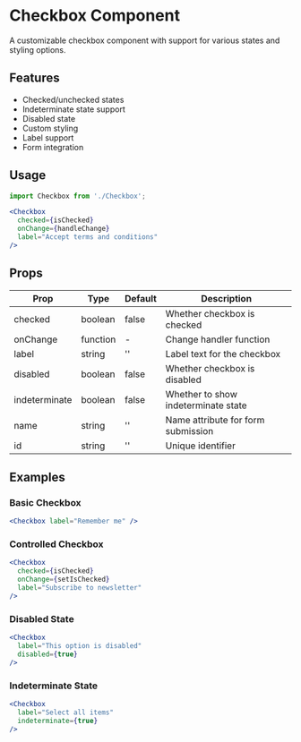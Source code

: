 # Checkbox Component

A customizable checkbox component with support for various states and styling options.

## Features

- Checked/unchecked states
- Indeterminate state support
- Disabled state
- Custom styling
- Label support
- Form integration

## Usage

```jsx
import Checkbox from './Checkbox';

<Checkbox 
  checked={isChecked}
  onChange={handleChange}
  label="Accept terms and conditions"
/>
```

## Props

| Prop | Type | Default | Description |
|------|------|---------|-------------|
| checked | boolean | false | Whether checkbox is checked |
| onChange | function | - | Change handler function |
| label | string | '' | Label text for the checkbox |
| disabled | boolean | false | Whether checkbox is disabled |
| indeterminate | boolean | false | Whether to show indeterminate state |
| name | string | '' | Name attribute for form submission |
| id | string | '' | Unique identifier |

## Examples

### Basic Checkbox
```jsx
<Checkbox label="Remember me" />
```

### Controlled Checkbox
```jsx
<Checkbox 
  checked={isChecked}
  onChange={setIsChecked}
  label="Subscribe to newsletter"
/>
```

### Disabled State
```jsx
<Checkbox 
  label="This option is disabled"
  disabled={true}
/>
```

### Indeterminate State
```jsx
<Checkbox 
  label="Select all items"
  indeterminate={true}
/>
```